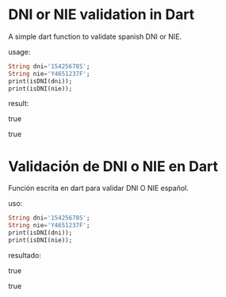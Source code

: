 # DNI or NIE validation in Dart
A simple dart function to validate spanish DNI or NIE.

usage:
```dart
String dni='15425678S';
String nie='Y4651237F';
print(isDNI(dni));
print(isDNI(nie));
```
result:

true

true


# Validación de DNI o NIE en Dart

Función escrita en dart para validar DNI O NIE español.

uso:
```dart
String dni='15425678S';
String nie='Y4651237F';
print(isDNI(dni));
print(isDNI(nie));
```
resultado:

true

true

